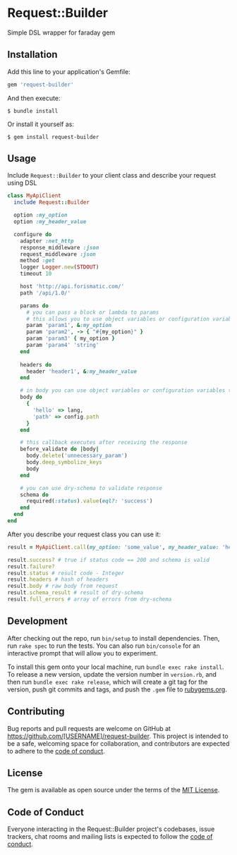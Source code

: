 # Request::Builder

Simple DSL wrapper for faraday gem

## Installation

Add this line to your application's Gemfile:

```ruby
gem 'request-builder'
```

And then execute:

    $ bundle install

Or install it yourself as:

    $ gem install request-builder

## Usage

Include `Request::Builder` to your client class and describe your request using DSL

```ruby
class MyApiClient
  include Request::Builder

  option :my_option
  option :my_header_value

  configure do
    adapter :net_http
    response_middleware :json
    request_middleware :json
    method :get
    logger Logger.new(STDOUT)
    timeout 10

    host 'http://api.forismatic.com/'
    path '/api/1.0/'

    params do
      # you can pass a block or lambda to params
      # this allows you to use object variables or configuration variables 
      param 'param1', &:my_option
      param 'param2', -> { "#{my_option}" }
      param 'param3' { my_option }
      param 'param4' 'string'
    end
  
    headers do
      header 'header1', &:my_header_value
    end

    # in body you can use object variables or configuration variables too
    body do
      {
        'hello' => lang,
        'path' => config.path
      }
    end

    # this callback executes after receiving the response
    before_validate do |body|
      body.delete('unnecessary_param')
      body.deep_symbolize_keys
      body
    end

    # you can use dry-schema to validate response
    schema do
      required(:status).value(eql?: 'success')
    end
  end
end
```

After you describe your request class you can use it:

```ruby
result = MyApiClient.call(my_option: 'some_value', my_header_value: 'header_value')

result.success? # true if status code == 200 and schema is valid 
result.failure?
result.status # result code - Integer
result.headers # hash of headers
result.body # raw body from request
result.schema_result # result of dry-schema
result.full_errors # array of errors from dry-schema
```

## Development

After checking out the repo, run `bin/setup` to install dependencies. Then, run `rake spec` to run the tests. You can also run `bin/console` for an interactive prompt that will allow you to experiment.

To install this gem onto your local machine, run `bundle exec rake install`. To release a new version, update the version number in `version.rb`, and then run `bundle exec rake release`, which will create a git tag for the version, push git commits and tags, and push the `.gem` file to [rubygems.org](https://rubygems.org).

## Contributing

Bug reports and pull requests are welcome on GitHub at https://github.com/[USERNAME]/request-builder. This project is intended to be a safe, welcoming space for collaboration, and contributors are expected to adhere to the [code of conduct](https://github.com/[USERNAME]/request-builder/blob/master/CODE_OF_CONDUCT.md).


## License

The gem is available as open source under the terms of the [MIT License](https://opensource.org/licenses/MIT).

## Code of Conduct

Everyone interacting in the Request::Builder project's codebases, issue trackers, chat rooms and mailing lists is expected to follow the [code of conduct](https://github.com/[USERNAME]/request-builder/blob/master/CODE_OF_CONDUCT.md).
